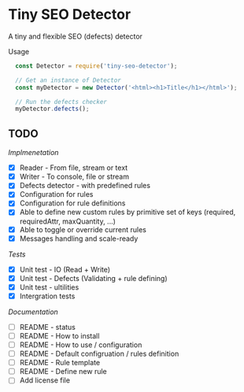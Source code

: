 # Tiny SEO Detector

A tiny and flexible SEO (defects) detector

Usage
```javascript
  const Detector = require('tiny-seo-detector');

  // Get an instance of Detector
  const myDetector = new Detector('<html><h1>Title</h1></html>');

  // Run the defects checker
  myDetector.defects();
```

## TODO
*Implmenetation*
- [X] Reader - From file, stream or text
- [X] Writer - To console, file or stream
- [X] Defects detector - with predefined rules
- [X] Configuration for rules
- [X] Configuration for rule definitions
- [X] Able to define new custom rules by primitive set of keys (required, requiredAttr, maxQuantity, ...)
- [X] Able to toggle or override current rules
- [X] Messages handling and scale-ready

*Tests*
- [X] Unit test - IO (Read + Write)
- [X] Unit test - Defects (Validating + rule defining)
- [X] Unit test - ultilities
- [X] Intergration tests

*Documentation*
- [ ] README - status
- [ ] README - How to install
- [ ] README - How to use / configuration
- [ ] README - Default configruation / rules definition
- [ ] README - Rule template 
- [ ] README - Define new rule
- [ ] Add license file